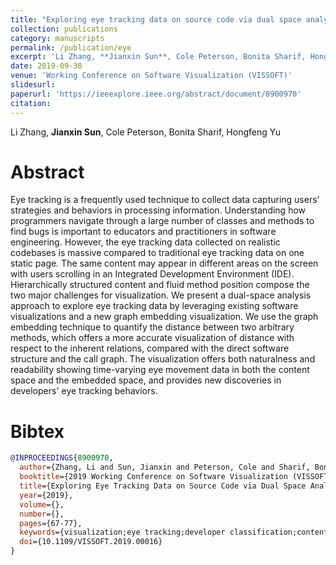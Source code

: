 ```yaml
---
title: "Exploring eye tracking data on source code via dual space analysis"
collection: publications
category: manuscripts
permalink: /publication/eye
excerpt: 'Li Zhang, **Jianxin Sun**, Cole Peterson, Bonita Sharif, Hongfeng Yu'
date: 2019-09-30
venue: 'Working Conference on Software Visualization (VISSOFT)'
slidesurl:
paperurl: 'https://ieeexplore.ieee.org/abstract/document/8900970'
citation:
---
```

Li Zhang, **Jianxin Sun**, Cole Peterson, Bonita Sharif, Hongfeng Yu

Abstract
======
Eye tracking is a frequently used technique to collect data capturing users' strategies and behaviors in processing information. Understanding how programmers navigate through a large number of classes and methods to find bugs is important to educators and practitioners in software engineering. However, the eye tracking data collected on realistic codebases is massive compared to traditional eye tracking data on one static page. The same content may appear in different areas on the screen with users scrolling in an Integrated Development Environment (IDE). Hierarchically structured content and fluid method position compose the two major challenges for visualization. We present a dual-space analysis approach to explore eye tracking data by leveraging existing software visualizations and a new graph embedding visualization. We use the graph embedding technique to quantify the distance between two arbitrary methods, which offers a more accurate visualization of distance with respect to the inherent relations, compared with the direct software structure and the call graph. The visualization offers both naturalness and readability showing time-varying eye movement data in both the content space and the embedded space, and provides new discoveries in developers' eye tracking behaviors.

Bibtex
======
```bibtex
@INPROCEEDINGS{8900970,
  author={Zhang, Li and Sun, Jianxin and Peterson, Cole and Sharif, Bonita and Yu, Hongfeng},
  booktitle={2019 Working Conference on Software Visualization (VISSOFT)}, 
  title={Exploring Eye Tracking Data on Source Code via Dual Space Analysis}, 
  year={2019},
  volume={},
  number={},
  pages={67-77},
  keywords={visualization;eye tracking;developer classification;content space;embedded space},
  doi={10.1109/VISSOFT.2019.00016}
}
```
